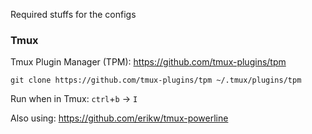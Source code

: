 Required stuffs for the configs

### Tmux
Tmux Plugin Manager (TPM): https://github.com/tmux-plugins/tpm
```
git clone https://github.com/tmux-plugins/tpm ~/.tmux/plugins/tpm
```
Run when in Tmux: `ctrl`+`b` -> `I`

Also using: https://github.com/erikw/tmux-powerline
